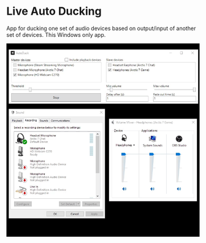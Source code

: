  # Live Auto Ducking
App for ducking one set of audio devices based on output/input of another set of devices. This Windows only app. 

<p align="center"> 
    <img src="./demo.gif">
</p>

